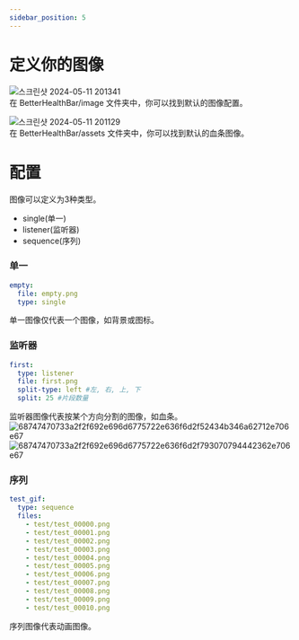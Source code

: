 ```yaml
---
sidebar_position: 5
---
```


# 定义你的图像

![스크린샷 2024-05-11 201341](https://github.com/toxicity188/BetterHealthBar3/assets/114675706/0f36daac-45af-407d-bd6b-dcf148158314)  
在 BetterHealthBar/image 文件夹中，你可以找到默认的图像配置。

![스크린샷 2024-05-11 201129](https://github.com/toxicity188/BetterHealthBar3/assets/114675706/f9366ddb-f1bf-4ecf-98e6-4e64a96c559f)  
在 BetterHealthBar/assets 文件夹中，你可以找到默认的血条图像。

# 配置
图像可以定义为3种类型。
- single(单一)
- listener(监听器)
- sequence(序列)

### 单一
``` yaml
empty:
  file: empty.png
  type: single
```
单一图像仅代表一个图像，如背景或图标。

### 监听器
``` yaml
first:
  type: listener
  file: first.png
  split-type: left #左, 右, 上, 下
  split: 25 #片段数量
```
监听器图像代表按某个方向分割的图像，如血条。
![68747470733a2f2f692e696d6775722e636f6d2f52434b346a62712e706e67](https://github.com/toxicity188/BetterHealthBar3/assets/114675706/4af274c8-c812-41c5-8183-f718b8c265b1)  
![68747470733a2f2f692e696d6775722e636f6d2f793070794442362e706e67](https://github.com/toxicity188/BetterHealthBar3/assets/114675706/51d5a57f-9d30-45c1-8add-73aa56c48c54)

### 序列
``` yaml
test_gif:
  type: sequence
  files:
    - test/test_00000.png
    - test/test_00001.png
    - test/test_00002.png
    - test/test_00003.png
    - test/test_00004.png
    - test/test_00005.png
    - test/test_00006.png
    - test/test_00007.png
    - test/test_00008.png
    - test/test_00009.png
    - test/test_00010.png
```
序列图像代表动画图像。